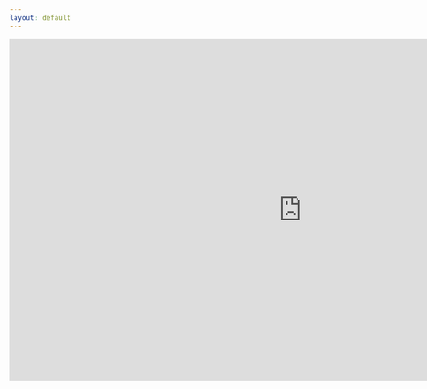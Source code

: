```yaml
---
layout: default
---
```


<iframe src="https://itch.io/embed-upload/1719250?color=333333" allowfullscreen="" width="1024" height="600" style="border:none;"></iframe>
